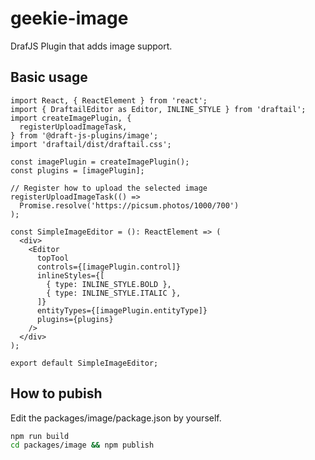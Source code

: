 # geekie-image

DrafJS Plugin that adds image support.

## Basic usage

```tsx
import React, { ReactElement } from 'react';
import { DraftailEditor as Editor, INLINE_STYLE } from 'draftail';
import createImagePlugin, {
  registerUploadImageTask,
} from '@draft-js-plugins/image';
import 'draftail/dist/draftail.css';

const imagePlugin = createImagePlugin();
const plugins = [imagePlugin];

// Register how to upload the selected image
registerUploadImageTask(() =>
  Promise.resolve('https://picsum.photos/1000/700')
);

const SimpleImageEditor = (): ReactElement => (
  <div>
    <Editor
      topTool
      controls={[imagePlugin.control]}
      inlineStyles={[
        { type: INLINE_STYLE.BOLD },
        { type: INLINE_STYLE.ITALIC },
      ]}
      entityTypes={[imagePlugin.entityType]}
      plugins={plugins}
    />
  </div>
);

export default SimpleImageEditor;
```

## How to pubish

Edit the packages/image/package.json by yourself.

```bash
npm run build
cd packages/image && npm publish
```
